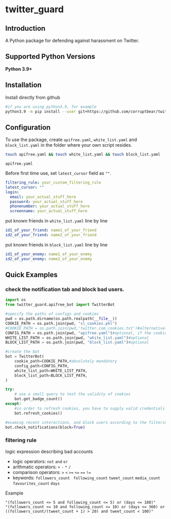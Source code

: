 # twitter_guard

## Introduction

A Python package for defending against harassment on Twitter.

## Supported Python Versions

**Python 3.9+**


## Installation

Install directly from github
```bash
#if you are using python3.9, for example
python3.9 -m pip install --user git+https://github.com/corruptbear/twitter_guard
```  

## Configuration
To use the package, create `apifree.yaml`, `white_list.yaml` and `block_list.yaml` in the folder where your own script resides.

```bash
touch apifree.yaml && touch white_list.yaml && touch block_list.yaml
```

`apifree.yaml`

Before first time use,  set `latest_cursor` field as `""`.
```yaml
filtering_rule: your_custom_filtering_rule
latest_cursor: "" 
login:
  email: your_actual_stuff_here
  password: your_actual_stuff_here
  phonenumber: your_actual_stuff_here
  screenname: your_actual_stuff_here
```

put known friends in `white_list.yaml` line by line
```yaml
id1_of_your_friend: name1_of_your_friend
id2_of_your_friend: name2_of_your_friend
```

put known friends in `block_list.yaml` line by line
```yaml
id1_of_your_enemy: name1_of_your_enemy
id2_of_your_enemy: name2_of_your_enemy
```

## Quick Examples

### check the notification tab and block bad users.
```python
import os
from twitter_guard.apifree_bot import TwitterBot

#specify the paths of configs and cookies
pwd = os.path.dirname(os.path.realpath(__file__))
COOKIE_PATH = os.path.join(pwd, "sl_cookies.pkl")
#COOKIE_PATH = os.path.join(pwd,'twitter.com_cookies.txt')#alternatively using Netscape cookie file
CONFIG_PATH = os.path.join(pwd, "apifree.yaml")#optional, if the cookie is not valid, then you will need the credentials in the config file
WHITE_LIST_PATH = os.path.join(pwd, "white_list.yaml")#optional
BLOCK_LIST_PATH = os.path.join(pwd, "block_list.yaml")#optional

#create the bot
bot = TwitterBot(
    cookie_path=COOKIE_PATH,#absolutely mandatory
    config_path=CONFIG_PATH,
    white_list_path=WHITE_LIST_PATH,
    block_list_path=BLOCK_LIST_PATH,
)

try:
    # use a small query to test the validity of cookies
    bot.get_badge_count()
except:
	#in order to refresh cookies, you have to supply valid credentials in the config
    bot.refresh_cookies()

#examing recent interactions, and block users according to the filtering_rule defined in apifree.yaml
bot.check_notifications(block=True)
```

### filtering rule
logic expression describing bad accounts

- logic operators:  `not` `and` `or`  
- arithmatic operators: `+` `-` `*` `/`
- comparison operators:  `>` `<` `>=` `<=` `==` `!=`
- keywords: `followers_count ` `following_count`  `tweet_count` `media_count` `favourites_count` `days`  

Example
```
"(followers_count <= 5 and following_count <= 5) or (days <= 180)"
"(followers_count <= 10 and following_count <= 10) or (days <= 360) or ((followers_count/(tweet_count + 1) > 20) and tweet_count < 100)"
```